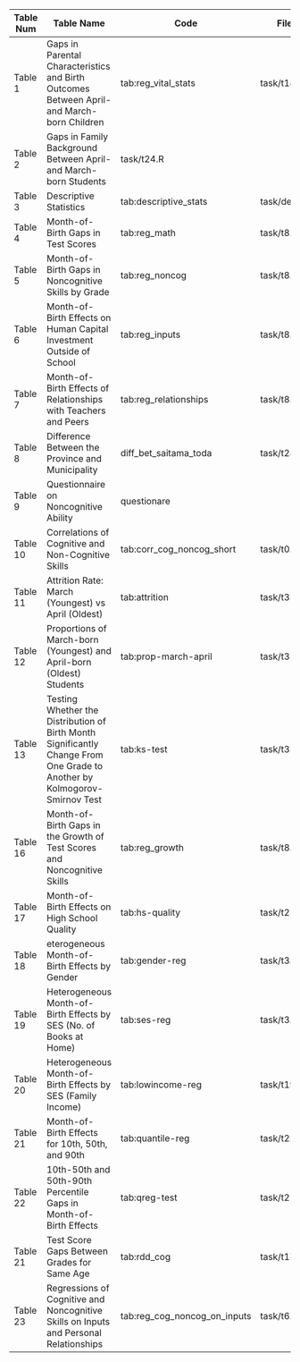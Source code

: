| Table Num | Table Name | Code | File |
| --- | ----------- | --- | ----------- 
| Table 1 | Gaps in Parental Characteristics and Birth Outcomes Between April- and March-born Children | tab:reg_vital_stats | task/t14.R |
| Table 2 | Gaps in Family Background Between April- and March-born Students | task/t24.R |
| Table 3 | Descriptive Statistics | tab:descriptive_stats | task/des.py |
| Table 4 | Month-of-Birth Gaps in Test Scores | tab:reg_math | task/t8.R |
| Table 5 | Month-of-Birth Gaps in Noncognitive Skills by Grade | tab:reg_noncog | task/t8.R |
| Table 6 | Month-of-Birth Effects on Human Capital Investment Outside of School | tab:reg_inputs | task/t8.R |
| Table 7 | Month-of-Birth Effects of Relationships with Teachers and Peers | tab:reg_relationships | task/t8.R |
| Table 8 | Difference Between the Province and Municipality | diff_bet_saitama_toda | task/t28.R |
| Table 9 | Questionnaire on Noncognitive Ability | questionare | |
| Table 10 | Correlations of Cognitive and Non-Cognitive Skills | tab:corr_cog_noncog_short | task/t0.R |
| Table 11 | Attrition Rate: March (Youngest) vs April (Oldest) | tab:attrition | task/t33.py |
| Table 12 | Proportions of March-born (Youngest) and April-born (Oldest) Students | tab:prop-march-april | task/t33.py |
| Table 13 | Testing Whether the Distribution of Birth Month Significantly Change From One Grade to Another by Kolmogorov-Smirnov Test | tab:ks-test | task/t33.py |
| Table 16 | Month-of-Birth Gaps in the Growth of Test Scores and Noncognitive Skills | tab:reg_growth | task/t8.R |
| Table 17 | Month-of-Birth Effects on High School Quality | tab:hs-quality | task/t25.R |
| Table 18 | eterogeneous Month-of-Birth Effects by Gender | tab:gender-reg | task/t3.R |
| Table 19 |  Heterogeneous Month-of-Birth Effects by SES (No. of Books at Home) | tab:ses-reg | task/t3.R  |
| Table 20 | Heterogeneous Month-of-Birth Effects by SES (Family Income) | tab:lowincome-reg | task/t19.R |
| Table 21 | Month-of-Birth Effects for 10th, 50th, and 90th | tab:quantile-reg| task/t22.R |
| Table 22 | 10th-50th and 50th-90th Percentile Gaps in Month-of-Birth Effects | tab:qreg-test | task/t22.R |
| Table 21 | Test Score Gaps Between Grades for Same Age | tab:rdd_cog | task/t17.R |
| Table 23 | Regressions of Cognitive and Noncognitive Skills on Inputs and Personal Relationships | tab:reg_cog_noncog_on_inputs | task/t6.R |